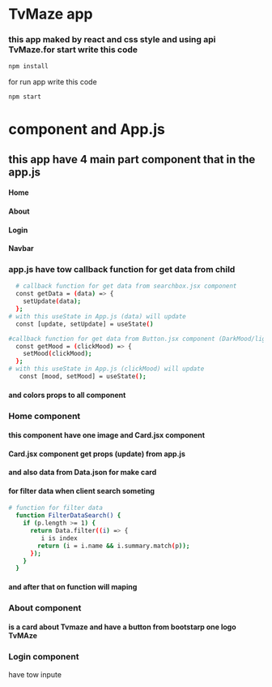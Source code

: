 # TvMaze app 
### this app maked by react and css style and using api TvMaze.for start write this code

```bash
npm install 
```
for run app write this code
```bash
npm start
```
# component and App.js
## this app have 4 main part component that in the app.js

####   Home
####   About
####   Login
####  Navbar
###  app.js have tow callback function for get data from child
```bash
  # callback function for get data from searchbox.jsx component 
  const getData = (data) => {
    setUpdate(data);
  };
# with this useState in App.js (data) will update
  const [update, setUpdate] = useState()
```
```bash
#callback function for get data from Button.jsx component (DarkMood/lightMood) 
  const getMood = (clickMood) => {
    setMood(clickMood);
  };
# with this useState in App.js (clickMood) will update 
   const [mood, setMood] = useState(); 
```
#### and colors props to all component

### Home component
#### this component  have one image and Card.jsx component
#### Card.jsx component get props (update) from app.js
#### and also data from Data.json for make card
#### for filter data when client search someting
```bash
# function for filter data
  function FilterDataSearch() {
    if (p.length >= 1) {
      return Data.filter((i) => {
         i is index
        return (i = i.name && i.summary.match(p));
      });
    }
  }
```
#### and after that on function will maping

### About component
#### is a card about Tvmaze and have a button from bootstarp one logo TvMAze

### Login component

have  tow inpute
